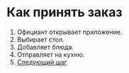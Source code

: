 # Как принять заказ

1. Официант открывает приложение.
2. Выбирает стол.
3. Добавляет блюда.
4. Отправляет на кухню.
5. [Следующий шаг](https://asciidoctor.org/)